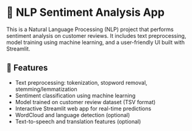 # 🧠 NLP Sentiment Analysis App

This is a Natural Language Processing (NLP) project that performs sentiment analysis on customer reviews. It includes text preprocessing, model training using machine learning, and a user-friendly UI built with Streamlit.

## 🚀 Features

- Text preprocessing: tokenization, stopword removal, stemming/lemmatization
- Sentiment classification using machine learning
- Model trained on customer review dataset (TSV format)
- Interactive Streamlit web app for real-time predictions
- WordCloud and language detection (optional)
- Text-to-speech and translation features (optional)
